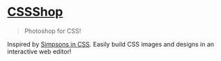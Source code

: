 [CSSShop](https://github.com/Glavin001/CSSShop)
=======

> Photoshop for CSS!

Inspired by [Simpsons in CSS](https://pattle.github.io/simpsons-in-css/). 
Easily build CSS images and designs in an interactive web editor!
